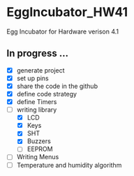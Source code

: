 # EggIncubator_HW41
Egg Incubator for Hardware verison 4.1
## In progress ...
- [x] generate project
- [x] set up pins
- [x] share the code in the github
- [x] define code strategy
- [x] define Timers
- [ ] writing library
  - [x] LCD
  - [x] Keys
  - [x] SHT
  - [x] Buzzers
  - [ ] EEPROM
- [ ] Writing Menus
- [ ] Temperature and humidity algorithm